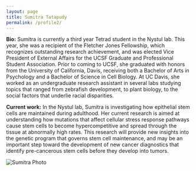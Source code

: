 ```yaml
---
layout: page
title: Sumitra Tatapudy
permalink: /profile2/
---
```


**Bio:** Sumitra is currently a third year Tetrad student in the Nystul lab.  This year, she was a recipient of the Fletcher Jones Fellowship, which recognizes outstanding research achievement, and was elected Vice President of External Affairs for the UCSF Graduate and Professional Student Association. Prior to coming to UCSF, she graduated with honors from the University of California, Davis, receiving both a Bachelor of Arts in Psychology and a Bachelor of Science in Cell Biology.  At UC Davis, she worked as an undergraduate research assistant in several labs studying topics that ranged from zebrafish development, to plant biology, to the social factors that underlie racial disparities.  

**Current work:**  In the Nystul lab, Sumitra is investigating how epithelial stem cells are maintained during adulthood.  Her current research is aimed at understanding how mutations that affect cellular stress response pathways cause stem cells to become hypercompetitive and spread through the tissue at abnormally high rates.  This research will provide new insights into the genetic program that governs stem cell maintenance, and may be an important step toward the development of new cancer diagnostics that identify pre-cancerous stem cells before they develop into tumors.



![Sumitra Photo](../img/Sumitra.jpg)
